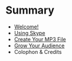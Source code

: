 # Summary

* [Welcome!](README.md)
* [Using Skype](using-skype.md)
* [Create Your MP3 File](create-your-mp3-file.md)
* [Grow Your Audience](grow-your-audience.md)
* Colophon & Credits

